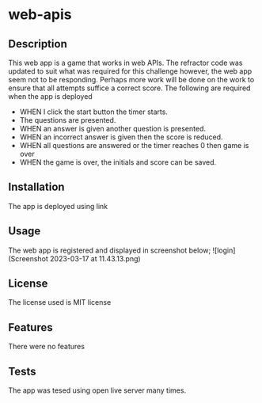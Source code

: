 # web-apis

## Description
This web app is a game that works in web APIs. The refractor code was updated to suit what was required for this challenge however, the web app seem not to be responding. Perhaps more work will be done on the work to ensure that all attempts suffice a correct score.
The following are required when the app is deployed
- WHEN I click the start button the timer starts.
- The questions are presented.
- WHEN an answer is given another question is presented.
- WHEN an incorrect answer is given then the score is reduced.
- WHEN all questions are answered or the timer reaches 0 then game is over
- WHEN the game is over, the initials and score can be saved.

## Installation
The app is deployed using link

## Usage 
The web app is registered and displayed in screenshot below;
![login](Screenshot 2023-03-17 at 11.43.13.png)

## License
The license used is MIT license

## Features
There were no features

## Tests
The app was tesed using open live server many times. 

